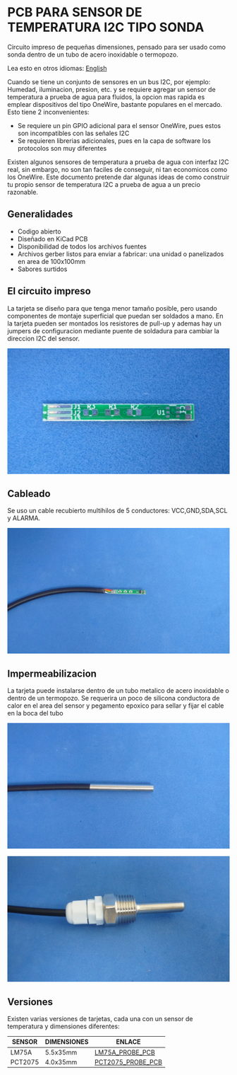 # PCB PARA SENSOR DE TEMPERATURA I2C TIPO SONDA

Circuito impreso de pequeñas dimensiones, pensado para ser usado como sonda dentro de un tubo de acero inoxidable o termopozo. 

Lea esto en otros idiomas: [English](../../README.md)

Cuando se tiene un conjunto de sensores en un bus I2C, por ejemplo: Humedad, iluminacion, presion, etc. y se requiere agregar un sensor de temperatura a prueba de agua para fluidos, la opcion mas rapida es emplear dispositivos del tipo OneWire, bastante populares en el mercado. Esto tiene 2 inconvenientes:

* Se requiere un pin GPIO adicional para el sensor OneWire, pues estos son incompatibles con las señales I2C
* Se requieren librerias adicionales, pues en la capa de software los protocolos son muy diferentes

Existen algunos sensores de temperatura a prueba de agua con interfaz I2C real, sin embargo, no son tan faciles de conseguir, ni tan economicos como los OneWire. Este documento pretende dar algunas ideas de como construir tu propio sensor de temperatura I2C a prueba de agua a un precio razonable.

## Generalidades

* Codigo abierto
* Diseñado en KiCad PCB
* Disponibilidad de todos los archivos fuentes
* Archivos gerber listos para enviar a fabricar: una unidad o panelizados en area de 100x100mm
* Sabores surtidos

## El circuito impreso

La tarjeta se diseño para que tenga menor tamaño posible, pero usando componentes de montaje superficial que puedan ser soldados a mano. En la tarjeta pueden ser montados los resistores de pull-up y ademas hay un jumpers de configuracion mediante puente de soldadura para cambiar la direccion I2C del sensor.

![MODULE](/assets/img/pcb.jpg)

## Cableado

Se uso un cable recubierto multihilos de 5 conductores: VCC,GND,SDA,SCL y ALARMA.

![MODULE](/assets/img/wired.jpg)

## Impermeabilizacion

La tarjeta puede instalarse dentro de un tubo metalico de acero inoxidable o dentro de un termopozo. Se requerira un poco de silicona conductora de calor en el area del sensor y pegamento epoxico para sellar y fijar el cable en la boca del tubo

![TUBOACERO](/assets/img/waterproofing.jpg)

![THERMOPOZO](/assets/img/thermowell.jpg)

## Versiones

Existen varias versiones de tarjetas, cada una con un sensor de temperatura y dimensiones diferentes:

| SENSOR  | DIMENSIONES | ENLACE                                 |
|---------|-------------|----------------------------------------|
| LM75A   |  5.5x35mm   | [LM75A_PROBE_PCB](/LM75A_PROBE_PCB)    |
| PCT2075 |  4.0x35mm   | [PCT2075_PROBE_PCB](/PCT2075_PROBE_PCB)|

